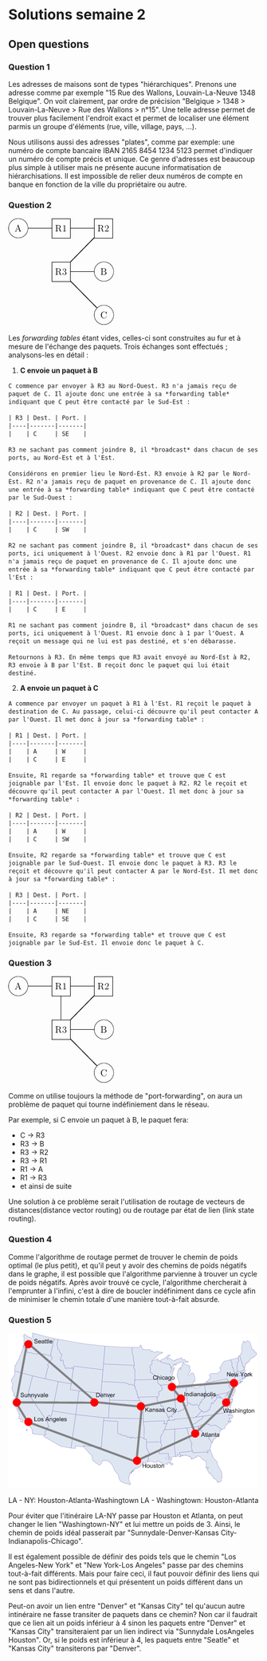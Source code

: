 # Solutions semaine 2

## Open questions

### Question 1
Les adresses de maisons sont de types "hiérarchiques". Prenons une adresse comme par exemple "15 Rue des Wallons, Louvain-La-Neuve 1348 Belgique". On voit clairement, par ordre de précision "Belgique > 1348 > Louvain-La-Neuve > Rue des Wallons > n°15". Une telle adresse permet de trouver plus facilement l'endroit exact et permet de localiser une élément parmis un groupe d'éléments (rue, ville, village, pays, ...). 

Nous utilisons aussi des adresses "plates", comme par exemple: une numéro de compte bancaire IBAN 2165 8454 1234 5123 permet d'indiquer un numéro de compte précis et unique. Ce genre d'adresses est beaucoup plus simple à utiliser mais ne présente aucune informatisation de hiérarchisations. Il est impossible de relier deux numéros de compte en banque en fonction de la ville du propriétaire ou autre. 

### Question 2
![Schéma du réseau](02_2_02-1.png)
  
  Les *forwarding tables* étant vides, celles-ci sont construites au fur et à mesure de l'échange des paquets. Trois échanges sont effectués ; analysons-les en détail :
  
  1. **C envoie un paquet à B**
    
    C commence par envoyer à R3 au Nord-Ouest. R3 n'a jamais reçu de paquet de C. Il ajoute donc une entrée à sa *forwarding table* indiquant que C peut être contacté par le Sud-Est :
    
    | R3 | Dest. | Port. |
    |----|-------|-------|
    |    | C     | SE    |
    
    R3 ne sachant pas comment joindre B, il *broadcast* dans chacun de ses ports, au Nord-Est et à l'Est.
    
    Considérons en premier lieu le Nord-Est. R3 envoie à R2 par le Nord-Est. R2 n'a jamais reçu de paquet en provenance de C. Il ajoute donc une entrée à sa *forwarding table* indiquant que C peut être contacté par le Sud-Ouest :
    
    | R2 | Dest. | Port. |
    |----|-------|-------|
    |    | C     | SW    |
    
    R2 ne sachant pas comment joindre B, il *broadcast* dans chacun de ses ports, ici uniquement à l'Ouest. R2 envoie donc à R1 par l'Ouest. R1 n'a jamais reçu de paquet en provenance de C. Il ajoute donc une entrée à sa *forwarding table* indiquant que C peut être contacté par l'Est :
    
    | R1 | Dest. | Port. |
    |----|-------|-------|
    |    | C     | E     |
    
    R1 ne sachant pas comment joindre B, il *broadcast* dans chacun de ses ports, ici uniquement à l'Ouest. R1 envoie donc à 1 par l'Ouest. A reçoit un message qui ne lui est pas destiné, et s'en débarasse.
    
    Retournons à R3. En même temps que R3 avait envoyé au Nord-Est à R2, R3 envoie à B par l'Est. B reçoit donc le paquet qui lui était destiné.
  
  2. **A envoie un paquet à C**
    
    A commence par envoyer un paquet à R1 à l'Est. R1 reçoit le paquet à destination de C. Au passage, celui-ci découvre qu'il peut contacter A par l'Ouest. Il met donc à jour sa *forwarding table* :
    
    | R1 | Dest. | Port. |
    |----|-------|-------|
    |    | A     | W     |
    |    | C     | E     |
    
    Ensuite, R1 regarde sa *forwarding table* et trouve que C est joignable par l'Est. Il envoie donc le paquet à R2. R2 le reçoit et découvre qu'il peut contacter A par l'Ouest. Il met donc à jour sa *forwarding table* :
    
    | R2 | Dest. | Port. |
    |----|-------|-------|
    |    | A     | W     |
    |    | C     | SW    |
    
    Ensuite, R2 regarde sa *forwarding table* et trouve que C est joignable par le Sud-Ouest. Il envoie donc le paquet à R3. R3 le reçoit et découvre qu'il peut contacter A par le Nord-Est. Il met donc à jour sa *forwarding table* :
    
    | R3 | Dest. | Port. |
    |----|-------|-------|
    |    | A     | NE    |
    |    | C     | SE    |
    
    Ensuite, R3 regarde sa *forwarding table* et trouve que C est joignable par le Sud-Est. Il envoie donc le paquet à C.
    
### Question 3

![Image de la question 3](question3.png)

Comme on utilise toujours la méthode de "port-forwarding", on aura un problème de paquet qui tourne indéfiniement dans le réseau.

Par exemple, si C envoie un paquet à B, le paquet fera: 
- C -> R3
- R3 -> B 
- R3 -> R2
- R3 -> R1
- R1 -> A
- R1 -> R3
- et ainsi de suite

Une solution à ce problème serait l'utilisation de routage de vecteurs de distances(distance vector routing) ou de routage par état de lien (link state routing). 

### Question 4

Comme l'algorithme de routage permet de trouver le chemin de poids optimal (le plus petit), et qu'il peut y avoir des chemins de poids négatifs dans le graphe, il est possible que l'algorithme parvienne à trouver un cycle de poids négatifs. Après avoir trouvé ce cycle, l'algorithme chercherait à l'emprunter à l'infini, c'est à dire de boucler indéfiniment dans ce cycle afin de minimiser le chemin totale d'une manière tout-à-fait absurde.

### Question 5
![Schéma de la question5](imgs/question5.png)

LA - NY: Houston-Atlanta-Washingtown
LA - Washingtown: Houston-Atlanta

Pour éviter que l'itinéraire LA-NY passe par Houston et Atlanta, on peut changer le lien "Washingtown-NY" et lui mettre un poids de 3. Ainsi, le chemin de poids idéal passerait par "Sunnydale-Denver-Kansas City-Indianapolis-Chicago". 

Il est également possible de définir des poids tels que le chemin "Los Angeles-New York" et "New York-Los Angeles" passe par des chemins tout-à-fait différents. Mais pour faire ceci, il faut pouvoir définir des liens qui ne sont pas bidirectionnels et qui présentent un poids différent dans un sens et dans l'autre. 

Peut-on avoir un lien entre "Denver" et "Kansas City" tel qu'aucun autre intinéraire ne fasse transiter de paquets dans ce chemin? Non car il faudrait que ce lien ait un poids inférieur à 4 sinon les paquets entre "Denver" et "Kansas City" transiteraient par un lien indirect via "Sunnydale LosAngeles Houston". Or, si le poids est inférieur à 4, les paquets entre "Seatle" et "Kansas City" transiterons par "Denver".  
